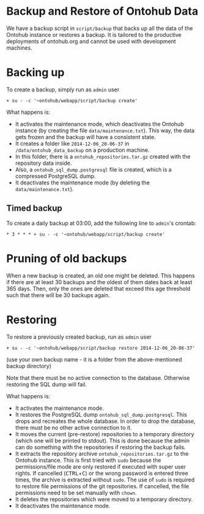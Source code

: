 # Backup and Restore of Ontohub Data

We have a backup script in `script/backup` that backs up all the data of the Ontohub instance or restores a backup.
It is tailored to the productive deployments of ontohub.org and cannot be used with development machines.

# Backing up
To create a backup, simply run as `admin` user
```shell
+ su - -c '~ontohub/webapp/script/backup create'
```

What happens is:
* It activates the maintenance mode, which deactivates the Ontohub instance (by creating the file `data/maintenance.txt`). This way, the data gets frozen and the backup will have a consistent state.
* It creates a folder like `2014-12-06_20-06-37` in `/data/ontohub_data_backup` on a production machine.
* In this folder, there is a `ontohub_repositories.tar.gz` created with the repository data inside.
* Also, a `ontohub_sql_dump.postgresql` file is created, which is a compressed PostgreSQL dump.
* It deactivates the maintenance mode (by deleting the `data/maintenance.txt`).

## Timed backup

To create a daily backup at 03:00, add the following line to `admin`'s crontab:
```
* 3 * * * + su - -c '~ontohub/webapp/script/backup create'
```

# Pruning of old backups
When a new backup is created, an old one might be deleted.
This happens if there are at least 30 backups and the oldest of them dates back at least 365 days.
Then, only the ones are deleted that exceed this age threshold such that there will be 30 backups again.

# Restoring
To restore a previously created backup, run as `admin` user
```shell
+ su - -c '~ontohub/webapp/script/backup restore 2014-12-06_20-06-37'
```
(use your own backup name - it is a folder from the above-mentioned backup directory)

Note that there must be no active connection to the database.
Otherwise restoring the SQL dump will fail.

What happens is:
* It activates the maintenance mode.
* It restores the PostgreSQL dump `ontohub_sql_dump.postgresql`. This drops and recreates the whole database. In order to drop the database, there must be no other active connection to it.
* It moves the current (pre-restore) repositories to a temporary directory (which one will be printed to stdout). This is done because the admin can do something with the repositories if restoring the backup fails.
* It extracts the repository archive `ontohub_repositories.tar.gz` to the Ontohub instance. This is first tried with `sudo` because the permissions/file mode are only restored if executed with super user rights. If cancelled (<kbd>CTRL</kbd>+<kbd>C</kbd>) or the wrong password is entered three times, the archive is extracted without `sudo`.
The use of `sudo` is required to restore file permissions of the git repositories.
If cancelled, the file permissions need to be set manually with `chown`.
* It deletes the repositories which were moved to a temporary directory.
* It deactivates the maintenance mode.
